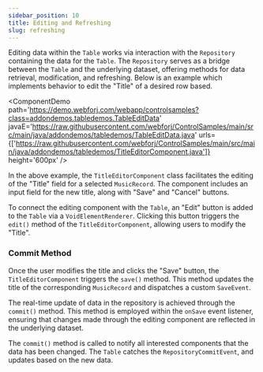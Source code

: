 ```yaml
---
sidebar_position: 10
title: Editing and Refreshing
slug: refreshing
---
```


Editing data within the `Table` works via interaction with the `Repository` containing the data for the `Table`. The `Repository` serves as a bridge between the `Table` and the underlying dataset, offering methods for data retrieval, modification, and refreshing. Below is an example which implements behavior to edit the "Title" of a desired row based.

<ComponentDemo 
path='https://demo.webforj.com/webapp/controlsamples?class=addondemos.tabledemos.TableEditData' 
javaE='https://raw.githubusercontent.com/webforj/ControlSamples/main/src/main/java/addondemos/tabledemos/TableEditData.java'
urls={['https://raw.githubusercontent.com/webforj/ControlSamples/main/src/main/java/addondemos/tabledemos/TitleEditorComponent.java']}
height='600px'
/>

In the above example, the `TitleEditorComponent` class facilitates the editing of the "Title" field for a selected `MusicRecord`. The component includes an input field for the new title, along with "Save" and "Cancel" buttons.

To connect the editing component with the `Table`, an "Edit" button is added to the `Table` via a `VoidElementRenderer`. Clicking this button triggers the `edit()` method of the `TitleEditorComponent`, allowing users to modify the "Title".

### Commit Method

Once the user modifies the title and clicks the "Save" button, the `TitleEditorComponent` triggers the `save()` method. This method updates the title of the corresponding `MusicRecord` and dispatches a custom `SaveEvent`.

The real-time update of data in the repository is achieved through the `commit()` method. This method is employed within the `onSave` event listener, ensuring that changes made through the editing component are reflected in the underlying dataset.

The `commit()` method is called to notify all interested components that the data has been changed. The `Table` catches the `RepositoryCommitEvent`, and updates based on the new data. 